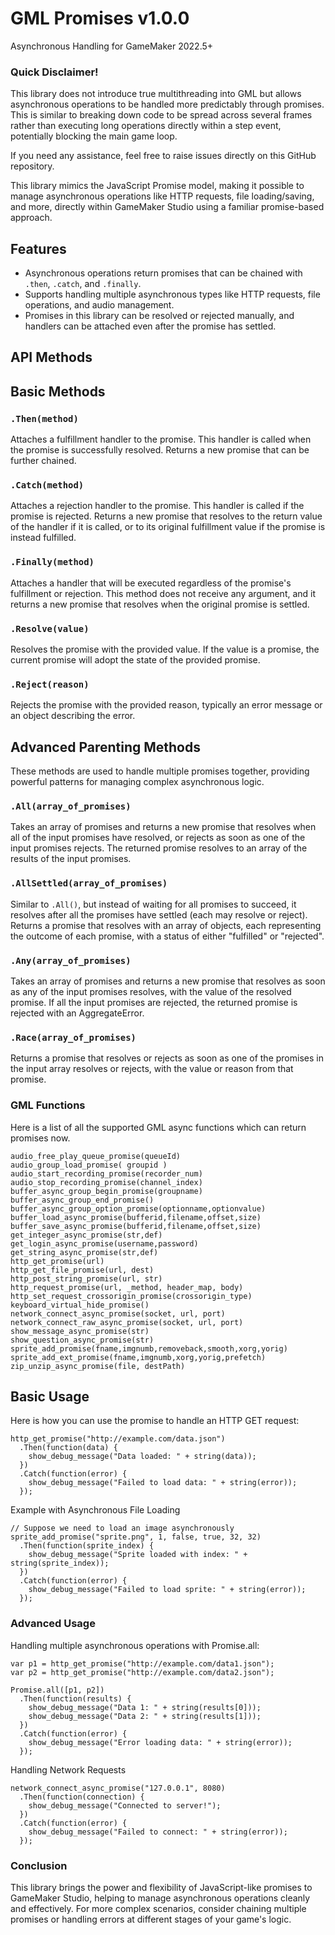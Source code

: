 # GML Promises v1.0.0
Asynchronous Handling for GameMaker 2022.5+

### Quick Disclaimer!
This library does not introduce true multithreading into GML but allows asynchronous operations to be handled more predictably through promises. This is similar to breaking down code to be spread across several frames rather than executing long operations directly within a step event, potentially blocking the main game loop.

If you need any assistance, feel free to raise issues directly on this GitHub repository.

This library mimics the JavaScript Promise model, making it possible to manage asynchronous operations like HTTP requests, file loading/saving, and more, directly within GameMaker Studio using a familiar promise-based approach.

## Features
- Asynchronous operations return promises that can be chained with `.then`, `.catch`, and `.finally`.
- Supports handling multiple asynchronous types like HTTP requests, file operations, and audio management.
- Promises in this library can be resolved or rejected manually, and handlers can be attached even after the promise has settled.

## API Methods
## Basic Methods

### `.Then(method)`
Attaches a fulfillment handler to the promise. This handler is called when the promise is successfully resolved. Returns a new promise that can be further chained.

### `.Catch(method)`
Attaches a rejection handler to the promise. This handler is called if the promise is rejected. Returns a new promise that resolves to the return value of the handler if it is called, or to its original fulfillment value if the promise is instead fulfilled.

### `.Finally(method)`
Attaches a handler that will be executed regardless of the promise's fulfillment or rejection. This method does not receive any argument, and it returns a new promise that resolves when the original promise is settled.

### `.Resolve(value)`
Resolves the promise with the provided value. If the value is a promise, the current promise will adopt the state of the provided promise.

### `.Reject(reason)`
Rejects the promise with the provided reason, typically an error message or an object describing the error.

## Advanced Parenting Methods

These methods are used to handle multiple promises together, providing powerful patterns for managing complex asynchronous logic.

### `.All(array_of_promises)`
Takes an array of promises and returns a new promise that resolves when all of the input promises have resolved, or rejects as soon as one of the input promises rejects. The returned promise resolves to an array of the results of the input promises.

### `.AllSettled(array_of_promises)`
Similar to `.All()`, but instead of waiting for all promises to succeed, it resolves after all the promises have settled (each may resolve or reject). Returns a promise that resolves with an array of objects, each representing the outcome of each promise, with a status of either "fulfilled" or "rejected".

### `.Any(array_of_promises)`
Takes an array of promises and returns a new promise that resolves as soon as any of the input promises resolves, with the value of the resolved promise. If all the input promises are rejected, the returned promise is rejected with an AggregateError.

### `.Race(array_of_promises)`
Returns a promise that resolves or rejects as soon as one of the promises in the input array resolves or rejects, with the value or reason from that promise.

### GML Functions
Here is a list of all the supported GML async functions which can return promises now.
```gml
audio_free_play_queue_promise(queueId)
audio_group_load_promise( groupid )
audio_start_recording_promise(recorder_num)
audio_stop_recording_promise(channel_index)
buffer_async_group_begin_promise(groupname)
buffer_async_group_end_promise()
buffer_async_group_option_promise(optionname,optionvalue)
buffer_load_async_promise(bufferid,filename,offset,size)
buffer_save_async_promise(bufferid,filename,offset,size)
get_integer_async_promise(str,def)
get_login_async_promise(username,password)
get_string_async_promise(str,def)
http_get_promise(url)
http_get_file_promise(url, dest)
http_post_string_promise(url, str)
http_request_promise(url, _method, header_map, body)
http_set_request_crossorigin_promise(crossorigin_type)
keyboard_virtual_hide_promise()
network_connect_async_promise(socket, url, port)
network_connect_raw_async_promise(socket, url, port)
show_message_async_promise(str)
show_question_async_promise(str)
sprite_add_promise(fname,imgnumb,removeback,smooth,xorg,yorig)
sprite_add_ext_promise(fname,imgnumb,xorg,yorig,prefetch)
zip_unzip_async_promise(file, destPath)
```

## Basic Usage
Here is how you can use the promise to handle an HTTP GET request:

```gml
http_get_promise("http://example.com/data.json")
  .Then(function(data) {
    show_debug_message("Data loaded: " + string(data));
  })
  .Catch(function(error) {
    show_debug_message("Failed to load data: " + string(error));
  });
```
Example with Asynchronous File Loading
```gml
// Suppose we need to load an image asynchronously
sprite_add_promise("sprite.png", 1, false, true, 32, 32)
  .Then(function(sprite_index) {
    show_debug_message("Sprite loaded with index: " + string(sprite_index));
  })
  .Catch(function(error) {
    show_debug_message("Failed to load sprite: " + string(error));
  });
```

### Advanced Usage
Handling multiple asynchronous operations with Promise.all:
```gml
var p1 = http_get_promise("http://example.com/data1.json");
var p2 = http_get_promise("http://example.com/data2.json");

Promise.all([p1, p2])
  .Then(function(results) {
    show_debug_message("Data 1: " + string(results[0]));
    show_debug_message("Data 2: " + string(results[1]));
  })
  .Catch(function(error) {
    show_debug_message("Error loading data: " + string(error));
  });
```
Handling Network Requests
```gml
network_connect_async_promise("127.0.0.1", 8080)
  .Then(function(connection) {
    show_debug_message("Connected to server!");
  })
  .Catch(function(error) {
    show_debug_message("Failed to connect: " + string(error));
  });
```
### Conclusion
This library brings the power and flexibility of JavaScript-like promises to GameMaker Studio, helping to manage asynchronous operations cleanly and effectively. For more complex scenarios, consider chaining multiple promises or handling errors at different stages of your game's logic.